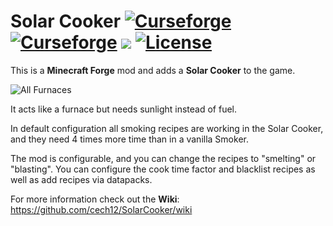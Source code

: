 # Solar Cooker [![Curseforge](http://cf.way2muchnoise.eu/full_solar-cooker_downloads.svg)](https://www.curseforge.com/minecraft/mc-mods/solar-cooker) [![Curseforge](http://cf.way2muchnoise.eu/versions/For%20MC_solar-cooker_all.svg)](https://www.curseforge.com/minecraft/mc-mods/solar-cooker/files)  [![](https://img.shields.io/discord/752506676719910963.svg?style=flat&color=informational&logo=discord&label=Discord)](https://discord.gg/gRUFH5t) [![License](https://img.shields.io/github/license/cech12/SolarCooker)](http://opensource.org/licenses/MIT)

This is a **Minecraft Forge** mod and adds a **Solar Cooker** to the game.

![All Furnaces](https://raw.githubusercontent.com/cech12/SolarCooker/master/material/logo.png)

It acts like a furnace but needs sunlight instead of fuel.

In default configuration all smoking recipes are working in the Solar Cooker, and they need 4 times more time than in a vanilla Smoker.

The mod is configurable, and you can change the recipes to "smelting" or "blasting". You can configure the cook time factor and blacklist recipes as well as add recipes via datapacks.

For more information check out the **Wiki**: https://github.com/cech12/SolarCooker/wiki